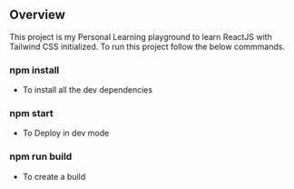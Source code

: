 ## Overview

This project is my Personal Learning playground to learn ReactJS with Tailwind CSS initialized. To run this project follow the below commmands.

### npm install

- To install all the dev dependencies

### npm start

- To Deploy in dev mode

### npm run build

- To create a build
